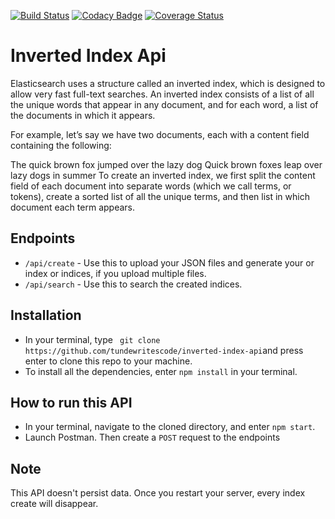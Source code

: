 [![Build Status](https://travis-ci.org/tundewritescode/inverted-index-api.svg?branch=master)](https://travis-ci.org/tundewritescode/inverted-index-api)
[![Codacy Badge](https://api.codacy.com/project/badge/Grade/89e8d65499114058a0f4aad4aaadb9df)](https://www.codacy.com/app/tundewritescode/inverted-index-api?utm_source=github.com&amp;utm_medium=referral&amp;utm_content=tundewritescode/inverted-index-api&amp;utm_campaign=Badge_Grade)
[![Coverage Status](https://coveralls.io/repos/github/tundewritescode/inverted-index-api/badge.svg?branch=routes)](https://coveralls.io/github/tundewritescode/inverted-index-api?branch=routes)
# Inverted Index Api
Elasticsearch uses a structure called an inverted index, which is designed to allow very fast full-text searches. An inverted index consists of a list of all the unique words that appear in any document, and for each word, a list of the documents in which it appears.

For example, let’s say we have two documents, each with a content field containing the following:

The quick brown fox jumped over the lazy dog
Quick brown foxes leap over lazy dogs in summer
To create an inverted index, we first split the content field of each document into separate words (which we call terms, or tokens), create a sorted list of all the unique terms, and then list in which document each term appears.

## Endpoints
- ```/api/create``` - Use this to upload your JSON files and generate your or index or indices, if you upload multiple files.
- ```/api/search``` - Use this to search the created indices.

## Installation
- In your terminal, type ``` git clone https://github.com/tundewritescode/inverted-index-api```and press enter to clone this repo to your machine.
- To install all the dependencies, enter ```npm install``` in your terminal.

## How to run this API
- In your terminal, navigate to the cloned directory, and enter `npm start`.
- Launch Postman. Then create a `POST` request to the endpoints

## Note
This API doesn't persist data. Once you restart your server, every index create will disappear.